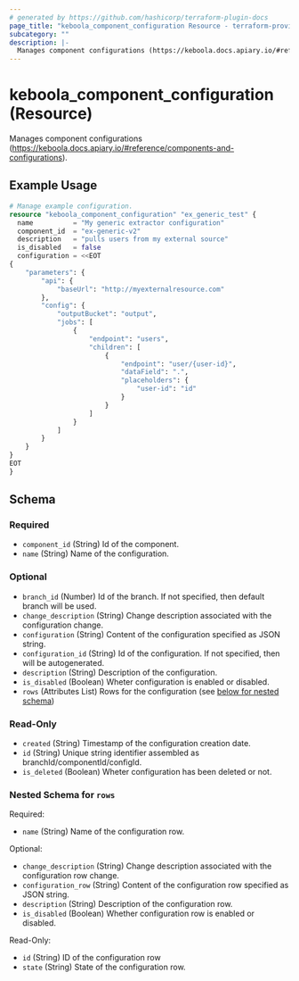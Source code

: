 ```yaml
---
# generated by https://github.com/hashicorp/terraform-plugin-docs
page_title: "keboola_component_configuration Resource - terraform-provider-keboola"
subcategory: ""
description: |-
  Manages component configurations (https://keboola.docs.apiary.io/#reference/components-and-configurations).
---
```


# keboola_component_configuration (Resource)

Manages component configurations (https://keboola.docs.apiary.io/#reference/components-and-configurations).

## Example Usage

```terraform
# Manage example configuration.
resource "keboola_component_configuration" "ex_generic_test" {
  name          = "My generic extractor configuration"
  component_id  = "ex-generic-v2"
  description   = "pulls users from my external source"
  is_disabled   = false
  configuration = <<EOT
{
    "parameters": {
        "api": {
            "baseUrl": "http://myexternalresource.com"
        },
        "config": {
            "outputBucket": "output",
            "jobs": [
                {
                    "endpoint": "users",
                    "children": [
                        {
                            "endpoint": "user/{user-id}",
                            "dataField": ".",
                            "placeholders": {
                                "user-id": "id"
                            }
                        }
                    ]
                }
            ]
        }
    }
}
EOT
}
```

<!-- schema generated by tfplugindocs -->
## Schema

### Required

- `component_id` (String) Id of the component.
- `name` (String) Name of the configuration.

### Optional

- `branch_id` (Number) Id of the branch. If not specified, then default branch will be used.
- `change_description` (String) Change description associated with the configuration change.
- `configuration` (String) Content of the configuration specified as JSON string.
- `configuration_id` (String) Id of the configuration. If not specified, then will be autogenerated.
- `description` (String) Description of the configuration.
- `is_disabled` (Boolean) Wheter configuration is enabled or disabled.
- `rows` (Attributes List) Rows for the configuration (see [below for nested schema](#nestedatt--rows))

### Read-Only

- `created` (String) Timestamp of the configuration creation date.
- `id` (String) Unique string identifier assembled as branchId/componentId/configId.
- `is_deleted` (Boolean) Wheter configuration has been deleted or not.

<a id="nestedatt--rows"></a>
### Nested Schema for `rows`

Required:

- `name` (String) Name of the configuration row.

Optional:

- `change_description` (String) Change description associated with the configuration row change.
- `configuration_row` (String) Content of the configuration row specified as JSON string.
- `description` (String) Description of the configuration row.
- `is_disabled` (Boolean) Whether configuration row is enabled or disabled.

Read-Only:

- `id` (String) ID of the configuration row
- `state` (String) State of the configuration row.


